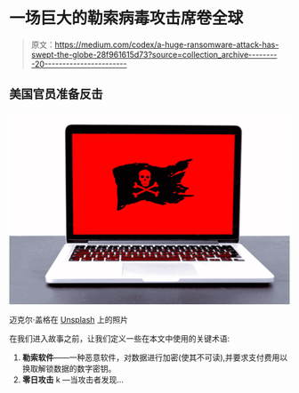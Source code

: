# 一场巨大的勒索病毒攻击席卷全球

> 原文：<https://medium.com/codex/a-huge-ransomware-attack-has-swept-the-globe-28f961615d73?source=collection_archive---------20----------------------->

## 美国官员准备反击

![](img/41dbb5815018686be22127db7d5d0b7e.png)

迈克尔·盖格在 [Unsplash](https://unsplash.com?utm_source=medium&utm_medium=referral) 上的照片

在我们进入故事之前，让我们定义一些在本文中使用的关键术语:

1.  **勒索软件**——一种恶意软件，对数据进行加密(使其不可读),并要求支付费用以换取解锁数据的数字密钥。
2.  **零日攻击** k —当攻击者发现…